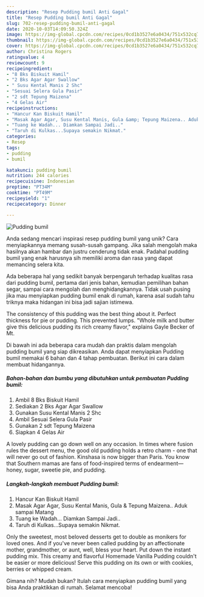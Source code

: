 ```yaml
---
description: "Resep Pudding bumil Anti Gagal"
title: "Resep Pudding bumil Anti Gagal"
slug: 702-resep-pudding-bumil-anti-gagal
date: 2020-10-03T14:09:50.324Z
image: https://img-global.cpcdn.com/recipes/0cd1b3527e6a0434/751x532cq70/pudding-bumil-foto-resep-utama.jpg
thumbnail: https://img-global.cpcdn.com/recipes/0cd1b3527e6a0434/751x532cq70/pudding-bumil-foto-resep-utama.jpg
cover: https://img-global.cpcdn.com/recipes/0cd1b3527e6a0434/751x532cq70/pudding-bumil-foto-resep-utama.jpg
author: Christina Rogers
ratingvalue: 4
reviewcount: 9
recipeingredient:
- "8 Bks Biskuit Hamil"
- "2 Bks Agar Agar Swallow"
- " Susu Kental Manis 2 Shc"
- "Sesuai Selera Gula Pasir"
- "2 sdt Tepung Maizena"
- "4 Gelas Air"
recipeinstructions:
- "Hancur Kan Biskuit Hamil"
- "Masak Agar Agar, Susu Kental Manis, Gula &amp; Tepung Maizena.. Aduk sampai Matang"
- "Tuang ke Wadah... Diamkan Sampai Jadi.."
- "Taruh di Kulkas...Supaya semakin Nikmat."
categories:
- Resep
tags:
- pudding
- bumil

katakunci: pudding bumil 
nutrition: 244 calories
recipecuisine: Indonesian
preptime: "PT34M"
cooktime: "PT49M"
recipeyield: "1"
recipecategory: Dinner

---
```



![Pudding bumil](https://img-global.cpcdn.com/recipes/0cd1b3527e6a0434/751x532cq70/pudding-bumil-foto-resep-utama.jpg)

Anda sedang mencari inspirasi resep pudding bumil yang unik? Cara menyiapkannya memang susah-susah gampang. Jika salah mengolah maka hasilnya akan hambar dan justru cenderung tidak enak. Padahal pudding bumil yang enak harusnya sih memiliki aroma dan rasa yang dapat memancing selera kita.

Ada beberapa hal yang sedikit banyak berpengaruh terhadap kualitas rasa dari pudding bumil, pertama dari jenis bahan, kemudian pemilihan bahan segar, sampai cara mengolah dan menghidangkannya. Tidak usah pusing jika mau menyiapkan pudding bumil enak di rumah, karena asal sudah tahu triknya maka hidangan ini bisa jadi sajian istimewa.

The consistency of this pudding was the best thing about it. Perfect thickness for pie or pudding. This prevented lumps. &#34;Whole milk and butter give this delicious pudding its rich creamy flavor,&#34; explains Gayle Becker of Mt.


Di bawah ini ada beberapa cara mudah dan praktis dalam mengolah pudding bumil yang siap dikreasikan. Anda dapat menyiapkan Pudding bumil memakai 6 bahan dan 4 tahap pembuatan. Berikut ini cara dalam membuat hidangannya.

<!--inarticleads1-->

##### Bahan-bahan dan bumbu yang dibutuhkan untuk pembuatan Pudding bumil:

1. Ambil 8 Bks Biskuit Hamil
1. Sediakan 2 Bks Agar Agar Swallow
1. Gunakan  Susu Kental Manis 2 Shc
1. Ambil Sesuai Selera Gula Pasir
1. Gunakan 2 sdt Tepung Maizena
1. Siapkan 4 Gelas Air


A lovely pudding can go down well on any occasion. In times where fusion rules the dessert menu, the good old pudding holds a retro charm - one that will never go out of fashion. Kinshasa is now bigger than Paris. You know that Southern mamas are fans of food-inspired terms of endearment—honey, sugar, sweetie pie, and pudding. 

<!--inarticleads2-->

##### Langkah-langkah membuat Pudding bumil:

1. Hancur Kan Biskuit Hamil
1. Masak Agar Agar, Susu Kental Manis, Gula &amp; Tepung Maizena.. Aduk sampai Matang
1. Tuang ke Wadah... Diamkan Sampai Jadi..
1. Taruh di Kulkas...Supaya semakin Nikmat.


Only the sweetest, most beloved desserts get to double as monikers for loved ones. And if you&#39;ve never been called pudding by an affectionate mother, grandmother, or aunt, well, bless your heart. Put down the instant pudding mix. This creamy and flavorful Homemade Vanilla Pudding couldn&#39;t be easier or more delicious! Serve this pudding on its own or with cookies, berries or whipped cream. 

Gimana nih? Mudah bukan? Itulah cara menyiapkan pudding bumil yang bisa Anda praktikkan di rumah. Selamat mencoba!
